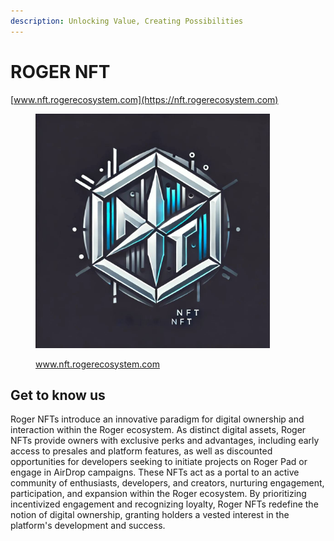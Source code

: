 ```yaml
---
description: Unlocking Value, Creating Possibilities
---
```


# ROGER NFT

[www.nft.rogerecosystem.com](https://nft.rogerecosystem.com)

<figure><img src="../../.gitbook/assets/IMAGE 2024-09-23 054254.jpeg" alt="" width="375"><figcaption><p><a href="https://nft.rogerecosystem.com">www.nft.rogerecosystem.com</a></p></figcaption></figure>

## Get to know us

Roger NFTs introduce an innovative paradigm for digital ownership and interaction within the Roger ecosystem. As distinct digital assets, Roger NFTs provide owners with exclusive perks and advantages, including early access to presales and platform features, as well as discounted opportunities for developers seeking to initiate projects on Roger Pad or engage in AirDrop campaigns. These NFTs act as a portal to an active community of enthusiasts, developers, and creators, nurturing engagement, participation, and expansion within the Roger ecosystem. By prioritizing incentivized engagement and recognizing loyalty, Roger NFTs redefine the notion of digital ownership, granting holders a vested interest in the platform's development and success.
